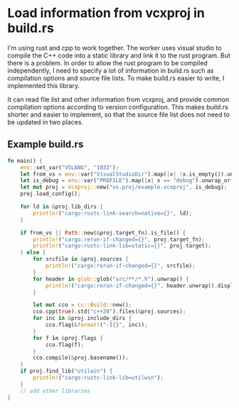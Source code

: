 # Load information from vcxproj in build.rs

I'm using rust and cpp to work together. The worker uses visual studio to compile the C++ code into a static library and link it to the rust program.
But there is a problem. In order to allow the rust program to be compiled independently, I need to specify a lot of information in build.rs such as compilation options and source file lists. To make build.rs easier to write, I implemented this library.

It can read file list and other information from vcxproj, and provide common compilation options according to version configuration. This makes build.rs shorter and easier to implement, so that the source file list does not need to be updated in two places.

## Example build.rs

```rust
fn main() {
    env::set_var("VSLANG", "1033");
    let from_vs = env::var("VisualStudioDir").map(|x| !x.is_empty()).unwrap_or(false);
    let is_debug = env::var("PROFILE").map(|x| x == "debug").unwrap_or(false);
    let mut proj = Vcxproj::new("vs.proj/example.vcxproj", is_debug);
    proj.load_config();

    for ld in &proj.lib_dirs {
        println!("cargo:rustc-link-search=native={}", ld);
    }

    if from_vs || Path::new(&proj.target_fn).is_file() {
        println!("cargo:rerun-if-changed={}", proj.target_fn);
        println!("cargo:rustc-link-lib=static={}", proj.target);
    } else {
        for srcfile in &proj.sources {
            println!("cargo:rerun-if-changed={}", srcfile);
        }
        for header in glob::glob("src/**/*.h").unwrap() {
            println!("cargo:rerun-if-changed={}", header.unwrap().display());
        }

        let mut cco = cc::Build::new();
        cco.cpp(true).std("c++20").files(&proj.sources);
        for inc in &proj.include_dirs {
            cco.flag(&format!("-I{}", inc));
        }
        for f in &proj.flags {
            cco.flag(f);
        }
        cco.compile(&proj.basename());
    }
    if proj.find_lib("utilwin") {
        println!("cargo:rustc-link-lib=utilwin");
    }
    // add other libraries
}
```

